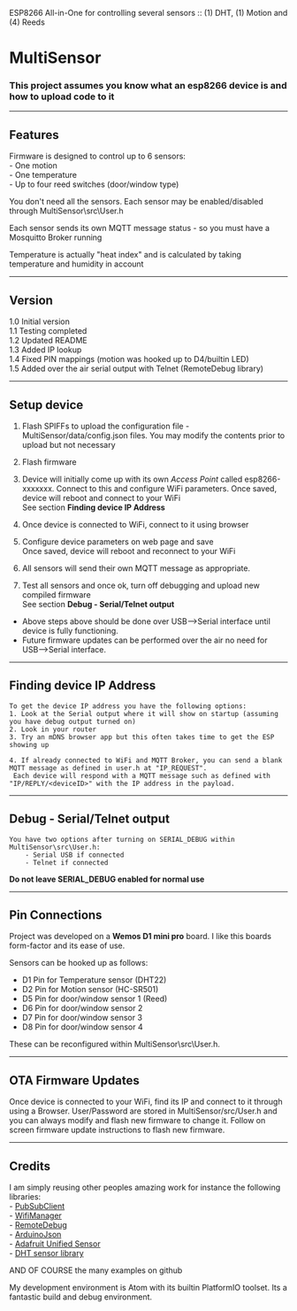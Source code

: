 ESP8266 All-in-One for controlling several sensors :: (1) DHT, (1) Motion and (4) Reeds

# MultiSensor

### This project assumes you know what an esp8266 device is and how to upload code to it

-------------------------------------------------------------------------------------------------------------
## Features
Firmware is designed to control up to 6 sensors:  
	- One motion  
	- One temperature  
	- Up to four reed switches (door/window type)  

You don't need all the sensors. Each sensor may be enabled/disabled through MultiSensor\src\User.h

Each sensor sends its own MQTT message status - so you must have a Mosquitto Broker running

Temperature is actually "heat index" and is calculated by taking temperature and humidity in account

-------------------------------------------------------------------------------------------------------------
## Version
1.0 Initial version  
1.1 Testing completed  
1.2 Updated README  
1.3 Added IP lookup  
1.4 Fixed PIN mappings  (motion was hooked up to D4/builtin LED)  
1.5 Added over the air serial output with Telnet (RemoteDebug library)  

-------------------------------------------------------------------------------------------------------------
## Setup device
1. Flash SPIFFs to upload the configuration file - MultiSensor/data/config.json files. You may modify the contents prior to upload but not necessary

2. Flash firmware

3. Device will initially come up with its own *Access Point* called esp8266-xxxxxxx. Connect to this and configure WiFi parameters. Once saved, device will reboot and connect to your WiFi  
   See section **Finding device IP Address**

4. Once device is connected to WiFi, connect to it using browser

5. Configure device parameters on web page and save  
   Once saved, device will reboot and reconnect to your WiFi

6. All sensors will send their own MQTT message as appropriate.

7. Test all sensors and once ok, turn off debugging and upload new compiled firmware  
   See section **Debug - Serial/Telnet output**

- Above steps above should be done over USB-->Serial interface until device is fully functioning.
- Future firmware updates can be performed over the air no need for USB-->Serial interface.

-------------------------------------------------------------------------------------------------------------
## Finding device IP Address
	To get the device IP address you have the following options:
	1. Look at the Serial output where it will show on startup (assuming you have debug output turned on)
	2. Look in your router
	3. Try an mDNS browser app but this often takes time to get the ESP showing up

	4. If already connected to WiFi and MQTT Broker, you can send a blank MQTT message as defined in user.h at "IP_REQUEST".  
     Each device will respond with a MQTT message such as defined with "IP/REPLY/<deviceID>" with the IP address in the payload.

-------------------------------------------------------------------------------------------------------------
## Debug - Serial/Telnet output
	You have two options after turning on SERIAL_DEBUG within MultiSensor\src\User.h:
		- Serial USB if connected
		- Telnet if connected

**Do not leave SERIAL_DEBUG enabled for normal use**

-------------------------------------------------------------------------------------------------------------
## Pin Connections 
Project was developed on a **Wemos D1 mini pro** board. I like this boards form-factor and its ease of use. 

Sensors can be hooked up as follows:
- D1 Pin for Temperature sensor (DHT22)
- D2 Pin for Motion sensor (HC-SR501)
- D5 Pin for door/window sensor 1 (Reed)
- D6 Pin for door/window sensor 2
- D7 Pin for door/window sensor 3
- D8 Pin for door/window sensor 4

These can be reconfigured within MultiSensor\src\User.h.

-------------------------------------------------------------------------------------------------------------
## OTA Firmware Updates
Once device is connected to your WiFi, find its IP and connect to it through using a Browser. User/Password are stored in MultiSensor/src/User.h and you can always modify and flash new firmware to change it. Follow on screen firmware update instructions to flash new firmware.

-------------------------------------------------------------------------------------------------------------
## Credits
I am simply reusing other peoples amazing work for instance the following libraries:  
	- [PubSubClient](https://github.com/knolleary/pubsubclient)  
	- [WifiManager](https://github.com/tzapu/WiFiManager)  
	- [RemoteDebug](https://github.com/JoaoLopesF/RemoteDebug)  
	- [ArduinoJson](https://github.com/bblanchon/ArduinoJson)  
	- [Adafruit Unified Sensor](https://github.com/adafruit/Adafruit_Sensor)  
	- [DHT sensor library](https://github.com/adafruit/DHT-sensor-library)  

AND OF COURSE the many examples on github

My development environment is Atom with its builtin PlatformIO toolset. Its a fantastic build and debug environment.